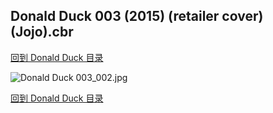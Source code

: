 ## Donald Duck 003 (2015) (retailer cover) (Jojo).cbr


[回到 Donald Duck 目录](https://github.com/alicewish/markdown/blob/master/series/Donald-Duck.md)


![Donald Duck 003_002.jpg](https://wx1.sinaimg.cn/large/6a9fdecaly1fspt04z6lvj210q1khnka.jpg)

[回到 Donald Duck 目录](https://github.com/alicewish/markdown/blob/master/series/Donald-Duck.md)

